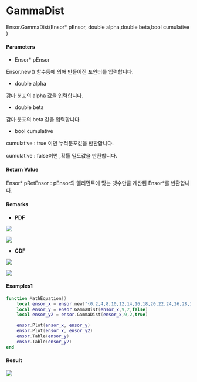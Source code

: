 # GammaDist

Ensor.GammaDist\(Ensor\* pEnsor, double alpha,double beta,bool cumulative \)

#### Parameters

* Ensor\* pEnsor

Ensor.new\(\) 함수등에 의해 만들어진 포인터를 입력합니다.

* double alpha

감마 분포의 alpha 값을 입력합니다.

* double beta

감마 분포의 beta 값을 입력합니다.

* bool cumulative 

cumulative  : true 이면 누적분포값을 반환합니다.

cumulative  : false이면 ,확률 밀도값을 반환합니다.

#### Return Value

Ensor\* pRetEnsor : pEnsor의 엘리먼트에 맞는 갯수만큼 계산된 Ensor\*를 반환합니다.

#### Remarks

* **PDF**

![](/StatisticsAPI/GammaDistFunc.png)

![](/StatisticsAPI/GammaDistFuncGraph1.png)

* **CDF**

![](/StatisticsAPI/GammaDistFuncCdf.png)

![](/StatisticsAPI/GammaDistFunc2.png)

#### Examples1

```lua
function MathEquation()
 	local ensor_x = ensor.new("{0,2,4,8,10,12,14,16,18,20,22,24,26,28,30,32,34,36,38,40}")
	local ensor_y = ensor.GammaDist(ensor_x,9,2,false)
	local ensor_y2 = ensor.GammaDist(ensor_x,9,2,true)

	ensor.Plot(ensor_x, ensor_y)
	ensor.Plot(ensor_x, ensor_y2)
 	ensor.Table(ensor_y)
	ensor.Table(ensor_y2)
end		
```

#### Result

![](/StatisticsAPI/GammaDistResult.png)

